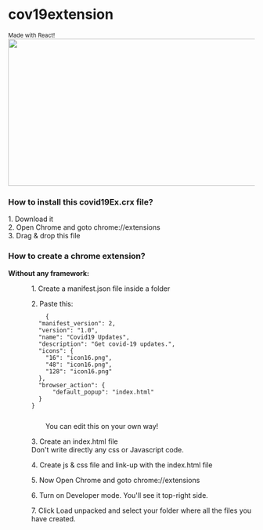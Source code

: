 # cov19extension
<small> Made with React! </small><br>
<img src="https://github.com/faisalbrur/cov19extension/blob/master/demo%20pic.png?raw=true" height="300px" width="610px" />
<br>
<h3> How to install this covid19Ex.crx file?</h3>
  1. Download it <br>
  2. Open Chrome and goto chrome://extensions<br>
  3. Drag & drop this file<br>
  
 <h3>How to create a chrome extension?</h3>
 <b>Without any framework:</b><br />
 <ul>
  <ol> 1. Create a manifest.json file inside a folder</ol>
  <ol> 2. Paste this:
    <code> <pre>
    {
  "manifest_version": 2,
  "version": "1.0",
  "name": "Covid19 Updates",
  "description": "Get covid-19 updates.",
  "icons": {
    "16": "icon16.png",
    "48": "icon16.png",
    "128": "icon16.png"
  },
  "browser_action": {
      "default_popup": "index.html"
  }
}
</pre>
    </code>
    You can edit this on your own way!
  </ol>
  <ol>3. Create an index.html file <br> Don't write directly any css or Javascript code.</ol>
  <ol>4. Create js & css file and link-up with the index.html file</ol>
  <ol>5. Now Open Chrome and goto chrome://extensions </ol>
  <ol>6. Turn on Developer mode. You'll see it top-right side.</ol>
  <ol>7. Click Load unpacked and select your folder where all the files you have created.</ol>
  
</ul>
